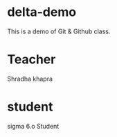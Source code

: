 # delta-demo
This is a demo of Git &amp; Github  class.

# Teacher 
Shradha khapra 

# student 
sigma 6.o Student